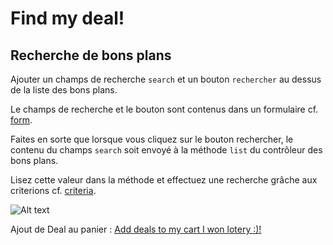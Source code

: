 # Find my deal!

## Recherche de bons plans

Ajouter un champs de recherche <code>search</code> et un bouton <code>rechercher</code> au dessus de la liste des bons plans.

Le champs de recherche et le bouton sont contenus dans un formulaire cf. [form](http://grails.org/doc/2.3.4/ref/Tags/form.html).

Faites en sorte que lorsque vous cliquez sur le bouton rechercher, le contenu du champs <code>search</code> soit envoyé à la méthode <code>list</code> du contrôleur des bons plans.

Lisez cette valeur dans la méthode et effectuez une recherche grâche aux criterions cf. [criteria](http://grails.org/doc/2.3.x/ref/Domain%20Classes/createCriteria.html).

![Alt text](https://raw2.github.com/larpomatic/larpo-deals/master/hands-on/img/deal_list_criteria.png)

Ajout de Deal au panier : [Add deals to my cart I won lotery :)!](p4.md)

